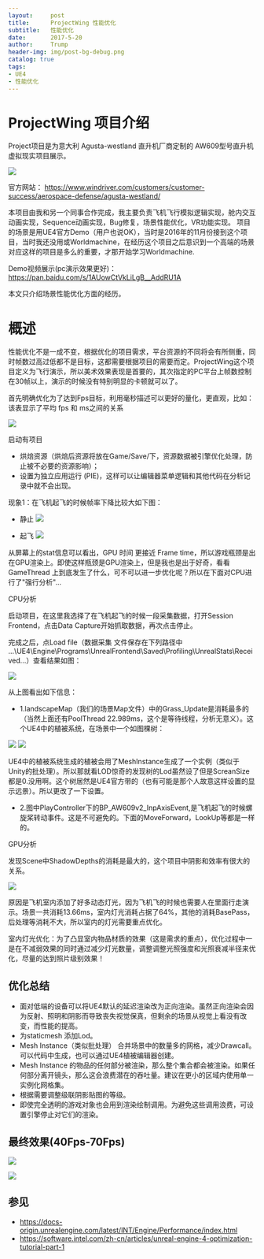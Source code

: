 ```yaml
---
layout:     post
title:      ProjectWing 性能优化
subtitle:   性能优化
date:       2017-5-20
author:     Trump
header-img: img/post-bg-debug.png
catalog: true
tags:
- UE4
- 性能优化
---
```


# ProjectWing 项目介绍
Project项目是为意大利 Agusta-westland 直升机厂商定制的 AW609型号直升机虚拟现实项目展示。

![](http://mingchuan.wang/img/ProjectWing/4.png)

官方网站： https://www.windriver.com/customers/customer-success/aerospace-defense/agusta-westland/

本项目由我和另一个同事合作完成，我主要负责飞机飞行模拟逻辑实现，舱内交互动画实现，Sequence动画实现，Bug修复，场景性能优化，VR功能实现。
项目的场景是用UE4官方Demo（用户也说OK），当时是2016年的11月份接到这个项目，当时我还没用或Worldmachine，在经历这个项目之后意识到一个高端的场景对应这样的项目是多么的重要，才那开始学习Worldmachine.

Demo视频展示(pc演示效果更好)： https://pan.baidu.com/s/1AUowCtVkLiLgB__AddRU1A

本文只介绍场景性能优化方面的经历。

# 概述

性能优化不是一成不变，根据优化的项目需求，平台资源的不同将会有所侧重，同时帧数过高过低都不是目标，这都需要根据项目的需要而定。ProjectWing这个项目定义为飞行演示，所以美术效果表现是首要的，其次指定的PC平台上帧数控制在30帧以上，演示的时候没有特别明显的卡顿就可以了。

首先明确优化为了达到Fps目标，利用毫秒描述可以更好的量化，更直观，比如：
该表显示了平均 fps 和 ms之间的关系

![](http://mingchuan.wang/img/ProjectWing/5.png)

启动有项目
- 烘焙资源（烘焙后资源将放在Game/Save/下，资源数据被引擎优化处理，防止被不必要的资源影响）；
- 设置为独立应用运行 (PIE)，这样可以让编辑器菜单逻辑和其他代码在分析记录中就不会出现。

现象1：在飞机起飞的时候帧率下降比较大如下图：

- 静止
![](http://mingchuan.wang/img/ProjectWing/7.png)

- 起飞
![](http://mingchuan.wang/img/ProjectWing/8.png)

从屏幕上的stat信息可以看出，GPU 时间 更接近 Frame time，所以游戏瓶颈是出在GPU渲染上。即使这样瓶颈是GPU渲染上，但是我也是出于好奇，看看GameThread
上到底发生了什么，可不可以进一步优化呢？所以在下面对CPU进行了"强行分析"...

CPU分析

启动项目，在这里我选择了在飞机起飞的时候一段采集数据，打开Session Frontend，点击Data Capture开始抓取数据，再次点击停止。

完成之后，点Load file（数据采集 文件保存在下列路径中 ...\UE4\Engine\Programs\UnrealFrontend\Saved\Profiling\UnrealStats\Received\...）查看结果如图：

![](http://mingchuan.wang/img/ProjectWing/6.png)

从上图看出如下信息：
- 1.landscapeMap（我们的场景Map文件）中的Grass_Update是消耗最多的（当然上面还有PoolThread 22.989ms，这个是等待线程，分析无意义）。这个UE4中的植被系统，在场景中一个如图棵树：

![](http://mingchuan.wang/img/ProjectWing/9.png)
![](http://mingchuan.wang/img/ProjectWing/10.png)

UE4中的植被系统生成的植被会用了MeshInstance生成了一个实例（类似于Unity的批处理）。所以那就看LOD惊奇的发现树的Lod虽然设了但是ScreanSize
都是0.没用啊。这个树居然是UE4官方带的（也有可能是那个人故意这样设置的显示远景）。所以更改了一下设置。

- 2.图中PlayController下的BP_AW609v2_InpAxisEvent,是飞机起飞的时候螺旋桨转动事件。这是不可避免的。下面的MoveForward，LookUp等都是一样的。

GPU分析

发现Scene中ShadowDepths的消耗是最大的，这个项目中阴影和效率有很大的关系。

![](http://mingchuan.wang/img/ProjectWing/11.png)

原因是飞机室内添加了好多动态灯光，因为飞机飞的时候也需要人在里面行走演示。场景一共消耗13.66ms，室内灯光消耗占据了64%，其他的消耗BasePass，后处理等消耗不大，所以室内的灯光需要重点优化。

室内灯光优化：为了凸显室内物品材质的效果（这是需求的重点），优化过程中一是在不减弱效果的同时通过减少灯光数量，调整调整光照强度和光照衰减半径来优化，尽量的达到照片级别效果！


## 优化总结
- 面对低端的设备可以将UE4默认的延迟渲染改为正向渲染。虽然正向渲染会因为反射、照明和阴影而导致丧失视觉保真，但剩余的场景从视觉上看没有改变，而性能的提高。
- 为staticmesh 添加Lod。
- Mesh Instance（类似批处理） 合并场景中的数量多的网格，减少Drawcall。可以代码中生成，也可以通过UE4植被编辑器创建。
- Mesh Instance 的物品的任何部分被渲染，那么整个集合都会被渲染。如果任何部分离开镜头，那么这会浪费潜在的吞吐量。建议在更小的区域内使用单一实例化网格集。
- 根据需要调整级联阴影贴图的等级。
- 即使完全透明的游戏对象也会用到渲染绘制调用。为避免这些调用浪费，可设置引擎停止对它们的渲染。

## 最终效果(40Fps-70Fps)

![](http://mingchuan.wang/img/ProjectWing/3.png)

![](http://mingchuan.wang/img/ProjectWing/1.png)

## 参见
- https://docs-origin.unrealengine.com/latest/INT/Engine/Performance/index.html
- https://software.intel.com/zh-cn/articles/unreal-engine-4-optimization-tutorial-part-1


